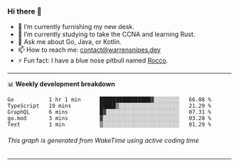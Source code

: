 ### Hi there 👋

- 🔭 I’m currently furnishing my new desk.
- 🌱 I’m currently studying to take the CCNA and learning Rust.
- 💬 Ask me about Go, Java, or Kotlin.
- 📫 How to reach me: contact@warrensnipes.dev
- ⚡ Fun fact: I have a blue nose pitbull named [Rocco](https://i.imgur.com/iLsSCKu.jpg).

-------

📊 **Weekly development breakdown**
<!--START_SECTION:waka-->
```text
Go           1 hr 1 min      ████████████████▓░░░░░░░░   66.08 % 
TypeScript   19 mins         █████▒░░░░░░░░░░░░░░░░░░░   21.29 % 
GraphQL      6 mins          █▓░░░░░░░░░░░░░░░░░░░░░░░   07.31 % 
go.mod       3 mins          ▓░░░░░░░░░░░░░░░░░░░░░░░░   03.28 % 
Text         1 min           ▒░░░░░░░░░░░░░░░░░░░░░░░░   01.29 % 
```
<!--END_SECTION:waka-->
###### *This graph is generated from WakeTime using active coding time*
-------
